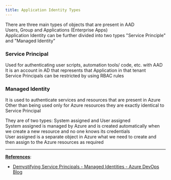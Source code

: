 ```yaml
---
title: Application Identity Types
---
```


There are three main types of objects that are present in AAD  
Users, Group and Applications (Enterprise Apps)  
Application Identity can be further divided into two types "Service Principle" and "Managed Identity"

### Service Principal

Used for authenticating user scripts, automation tools/ code, etc. with AAD  
It is an account in AD that represents that Application in that tenant  
Service Principals can be restricted by using RBAC rules

### Managed Identity

It is used to authenticate services and resources that are present in Azure  
Other than being used only for Azure resources they are exactly identical to Service Principal

They are of two types: System assigned and User assigned  
System assigned is managed by Azure and is created automatically when we create a new resource and no one knows its credentials  
User assigned is a separate object in Azure what we need to create and then assign to the Azure resources as required

---

**<u>References</u>**:

* [Demystifying Service Principals - Managed Identities - Azure DevOps Blog](https://devblogs.microsoft.com/devops/demystifying-service-principals-managed-identities/)